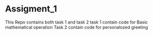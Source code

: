 # Assigment_1
This Repo contains both task 1 and task 2
task 1 contain code for Basic mathematical operation
Task 2 contain code for personalozed greeting
